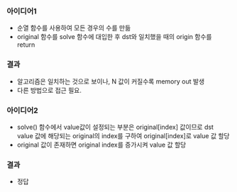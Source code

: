 ### 아이디어1
  - 순열 함수를 사용하여 모든 경우의 수를 만듦
  - original 함수를 solve 함수에 대입한 후 dst와 일치했을 때의 origin 함수를 return 
### 결과
  - 알고리즘은 일치하는 것으로 보이나, N 값이 커질수록 memory out 발생
  - 다른 방법으로 접근 필요.

### 아이디어2
  - solve() 함수에서 value값이 설정되는 부분은 original[index] 값이므로 
    dst value 값에 해당되는 original의 index를 구하여 original[index]로 value 값 할당
  - original 값이 존재하면 original index를 증가시켜 value 값 할당
### 결과
  - 정답
